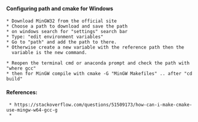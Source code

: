 #### Configuring path and cmake for Windows
    * Download MinGW32 from the official site
    * Choose a path to download and save the path
    * on windows search for "settings" search bar
    * Type: "edit environment variables"
    * Go to "path" and add the path to there.
    * Otherwise create a new variable with the reference path then the
      variable is the new command.

    * Reopen the terminal cmd or anaconda prompt and check the path with "where gcc"
    * then for MinGW compile with cmake -G "MinGW Makefiles" .. after "cd build"


#### References:
     * https://stackoverflow.com/questions/51509173/how-can-i-make-cmake-use-mingw-w64-gcc-g
     *
